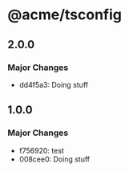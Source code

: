# @acme/tsconfig

## 2.0.0

### Major Changes

- dd4f5a3: Doing stuff

## 1.0.0

### Major Changes

- f756920: test
- 008cee0: Doing stuff
